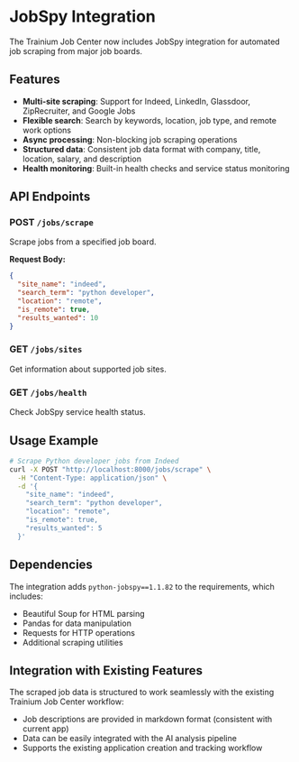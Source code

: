 # JobSpy Integration

The Trainium Job Center now includes JobSpy integration for automated job scraping from major job boards.

## Features

- **Multi-site scraping**: Support for Indeed, LinkedIn, Glassdoor, ZipRecruiter, and Google Jobs
- **Flexible search**: Search by keywords, location, job type, and remote work options
- **Async processing**: Non-blocking job scraping operations
- **Structured data**: Consistent job data format with company, title, location, salary, and description
- **Health monitoring**: Built-in health checks and service status monitoring

## API Endpoints

### POST `/jobs/scrape`
Scrape jobs from a specified job board.

**Request Body:**
```json
{
  "site_name": "indeed",
  "search_term": "python developer",
  "location": "remote",
  "is_remote": true,
  "results_wanted": 10
}
```

### GET `/jobs/sites`
Get information about supported job sites.

### GET `/jobs/health`
Check JobSpy service health status.

## Usage Example

```bash
# Scrape Python developer jobs from Indeed
curl -X POST "http://localhost:8000/jobs/scrape" \
  -H "Content-Type: application/json" \
  -d '{
    "site_name": "indeed",
    "search_term": "python developer",
    "location": "remote",
    "is_remote": true,
    "results_wanted": 5
  }'
```

## Dependencies

The integration adds `python-jobspy==1.1.82` to the requirements, which includes:
- Beautiful Soup for HTML parsing
- Pandas for data manipulation
- Requests for HTTP operations
- Additional scraping utilities

## Integration with Existing Features

The scraped job data is structured to work seamlessly with the existing Trainium Job Center workflow:
- Job descriptions are provided in markdown format (consistent with current app)
- Data can be easily integrated with the AI analysis pipeline
- Supports the existing application creation and tracking workflow